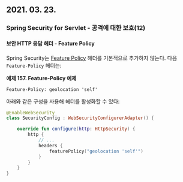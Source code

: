 ## 2021. 03. 23.

### Spring Security for Servlet - 공격에 대한 보호(12)

#### 보안 HTTP 응답 헤더 - Feature Policy

Spring Security는 [Feature Policy][headers-feature-policy] 헤더를 기본적으로 추가하지 않는다. 다음 `Feature-Policy` 헤더는:

**예제 157. Feature-Policy 예제**

```http
Feature-Policy: geolocation 'self'
```

아래와 같은 구성을 사용해 헤더를 활성화할 수 있다:

```kotlin
@EnableWebSecurity
class SecurityConfig : WebSecurityConfigurerAdapter() {

    override fun configure(http: HttpSecurity) {
        http {
            // ...
            headers {
                featurePolicy("geolocation 'self'")
            }
        }
    }
}
```





[headers-feature-policy]: https://docs.spring.io/spring-security/site/docs/5.4.1/reference/html5/#headers-feature
